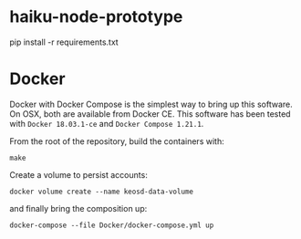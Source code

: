haiku-node-prototype
====================

pip install -r requirements.txt

Docker
======

Docker with Docker Compose is the simplest way to bring up this
software. On OSX, both are available from Docker CE. This software has
been tested with `Docker 18.03.1-ce` and `Docker Compose 1.21.1`.

From the root of the repository, build the containers with:

    make

Create a volume to persist accounts:

    docker volume create --name keosd-data-volume

and finally bring the composition up:

    docker-compose --file Docker/docker-compose.yml up

